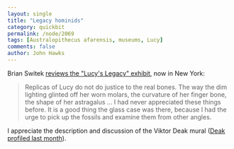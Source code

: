 ```yaml
---
layout: single 
title: "Legacy hominids" 
category: quickbit
permalink: /node/2069
tags: [Australopithecus afarensis, museums, Lucy] 
comments: false 
author: John Hawks 
---
```


Brian Switek <a href="http://scienceblogs.com/laelaps/2009/06/a_date_with_lucy_and_ida_too.php">reviews the "Lucy's Legacy" exhibit</a>, now in New York: 

<blockquote>Replicas of Lucy do not do justice to the real bones. The way the dim lighting glinted off her worn molars, the curvature of her finger bone, the shape of her astragalus ... I had never appreciated these things before. It is a good thing the glass case was there, because I had the urge to pick up the fossils and examine them from other angles. </blockquote>

I appreciate the description and discussion of the Viktor Deak mural (<a href="http://johnhawks.net/weblog/topics/profiles/viktor-deak-artist-profile-nytimes-2009.html">Deak profiled last month</a>).

